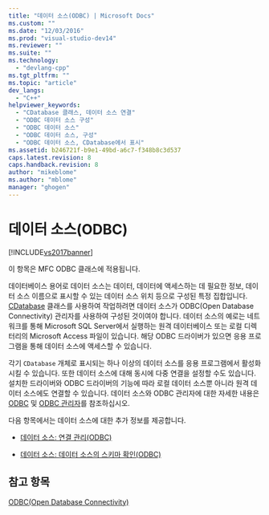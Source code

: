 ```yaml
---
title: "데이터 소스(ODBC) | Microsoft Docs"
ms.custom: ""
ms.date: "12/03/2016"
ms.prod: "visual-studio-dev14"
ms.reviewer: ""
ms.suite: ""
ms.technology: 
  - "devlang-cpp"
ms.tgt_pltfrm: ""
ms.topic: "article"
dev_langs: 
  - "C++"
helpviewer_keywords: 
  - "CDatabase 클래스, 데이터 소스 연결"
  - "ODBC 데이터 소스 구성"
  - "ODBC 데이터 소스"
  - "ODBC 데이터 소스, 구성"
  - "ODBC 데이터 소스, CDatabase에서 표시"
ms.assetid: b246721f-b9e1-49bd-a6c7-f348b8c3d537
caps.latest.revision: 8
caps.handback.revision: 8
author: "mikeblome"
ms.author: "mblome"
manager: "ghogen"
---
```

# 데이터 소스(ODBC)
[!INCLUDE[vs2017banner](../../assembler/inline/includes/vs2017banner.md)]

이 항목은 MFC ODBC 클래스에 적용됩니다.  
  
 데이터베이스 용어로 데이터 소스는 데이터, 데이터에 액세스하는 데 필요한 정보, 데이터 소스 이름으로 표시할 수 있는 데이터 소스 위치 등으로 구성된 특정 집합입니다.  [CDatabase](../../mfc/reference/cdatabase-class.md) 클래스를 사용하여 작업하려면 데이터 소스가 ODBC\(Open Database Connectivity\) 관리자를 사용하여 구성된 것이여야 합니다.  데이터 소스의 예로는 네트워크를 통해 Microsoft SQL Server에서 실행하는 원격 데이터베이스 또는 로컬 디렉터리의 Microsoft Access 파일이 있습니다.  해당 ODBC 드라이버가 있으면 응용 프로그램을 통해 데이터 소스에 액세스할 수 있습니다.  
  
 각기 `CDatabase` 개체로 표시되는 하나 이상의 데이터 소스를 응용 프로그램에서 활성화시킬 수 있습니다.  또한 데이터 소스에 대해 동시에 다중 연결을 설정할 수도 있습니다.  설치한 드라이버와 ODBC 드라이버의 기능에 따라 로컬 데이터 소스뿐 아니라 원격 데이터 소스에도 연결할 수 있습니다.  데이터 소스와 ODBC 관리자에 대한 자세한 내용은 [ODBC](../../data/odbc/odbc-basics.md) 및 [ODBC 관리자](../../data/odbc/odbc-administrator.md)를 참조하십시오.  
  
 다음 항목에서는 데이터 소스에 대한 추가 정보를 제공합니다.  
  
-   [데이터 소스: 연결 관리\(ODBC\)](../../data/odbc/data-source-managing-connections-odbc.md)  
  
-   [데이터 소스: 데이터 소스의 스키마 확인\(ODBC\)](../../data/odbc/data-source-determining-the-schema-of-the-data-source-odbc.md)  
  
## 참고 항목  
 [ODBC\(Open Database Connectivity\)](../../data/odbc/open-database-connectivity-odbc.md)